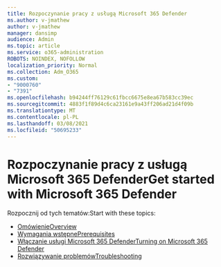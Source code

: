 ```yaml
---
title: Rozpoczynanie pracy z usługą Microsoft 365 Defender
ms.author: v-jmathew
author: v-jmathew
manager: dansimp
audience: Admin
ms.topic: article
ms.service: o365-administration
ROBOTS: NOINDEX, NOFOLLOW
localization_priority: Normal
ms.collection: Adm_O365
ms.custom:
- "9000760"
- "7391"
ms.openlocfilehash: b94244ff76129c61fbcc6675e8ea67b583cc39ec
ms.sourcegitcommit: 4883f1f89d4c6ca23161e9a43ff206ad21d4f09b
ms.translationtype: MT
ms.contentlocale: pl-PL
ms.lasthandoff: 03/08/2021
ms.locfileid: "50695233"
---
```

# <a name="get-started-with-microsoft-365-defender"></a><span data-ttu-id="9bac0-102">Rozpoczynanie pracy z usługą Microsoft 365 Defender</span><span class="sxs-lookup"><span data-stu-id="9bac0-102">Get started with Microsoft 365 Defender</span></span>

<span data-ttu-id="9bac0-103">Rozpocznij od tych tematów:</span><span class="sxs-lookup"><span data-stu-id="9bac0-103">Start with these topics:</span></span>

- [<span data-ttu-id="9bac0-104">Omówienie</span><span class="sxs-lookup"><span data-stu-id="9bac0-104">Overview</span></span>](https://docs.microsoft.com/microsoft-365/security/mtp/microsoft-threat-protection)
- [<span data-ttu-id="9bac0-105">Wymagania wstępne</span><span class="sxs-lookup"><span data-stu-id="9bac0-105">Prerequisites</span></span>](https://docs.microsoft.com/microsoft-365/security/mtp/prerequisites)
- [<span data-ttu-id="9bac0-106">Włączanie usługi Microsoft 365 Defender</span><span class="sxs-lookup"><span data-stu-id="9bac0-106">Turning on Microsoft 365 Defender</span></span>](https://docs.microsoft.com/microsoft-365/security/mtp/mtp-enable)
- [<span data-ttu-id="9bac0-107">Rozwiązywanie problemów</span><span class="sxs-lookup"><span data-stu-id="9bac0-107">Troubleshooting</span></span>](https://docs.microsoft.com/microsoft-365/security/mtp/troubleshoot)
